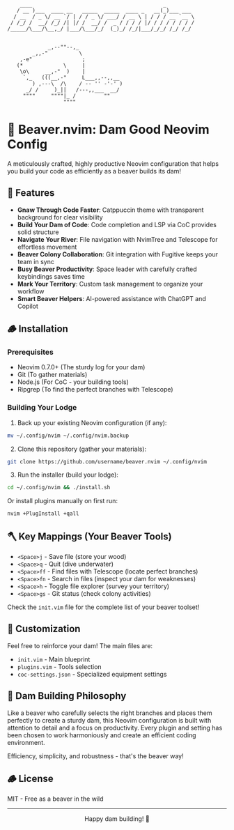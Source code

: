 ```
    ____                                          _         
   / __ )___  ____ __   _____  _____  ____ _   __(_)___ ___ 
  / __  / _ \/ __ `/ | / / _ \/ ___/ / __ \ | / / / __ `__ \
 / /_/ /  __/ /_/ /| |/ /  __/ /  _ / / / / |/ / / / / / / /
/_____/\___/\__,_/ |___/\___/_/  (_)_/ /_/|___/_/_/ /_/ /_/ 
                                                            
```

```
             _,--""--,_
        _,,-"          \
    ,-e"                ;
   (*             \     |
    \o\     __,-"  )    |
     `,_   (((__,-"     L___,,--,,__
        ) ,---\  /\    / -- '' -'-' )
      _/ /     )_||   /---,,___  __/
     """"     """"|_ /         ""
                  """"
```

# 🦫 Beaver.nvim: Dam Good Neovim Config

A meticulously crafted, highly productive Neovim configuration that helps you build your code as efficiently as a beaver builds its dam!

## 🌲 Features

- **Gnaw Through Code Faster**: Catppuccin theme with transparent background for clear visibility
- **Build Your Dam of Code**: Code completion and LSP via CoC provides solid structure
- **Navigate Your River**: File navigation with NvimTree and Telescope for effortless movement
- **Beaver Colony Collaboration**: Git integration with Fugitive keeps your team in sync
- **Busy Beaver Productivity**: Space leader with carefully crafted keybindings saves time
- **Mark Your Territory**: Custom task management to organize your workflow
- **Smart Beaver Helpers**: AI-powered assistance with ChatGPT and Copilot

## 🪵 Installation

### Prerequisites

- Neovim 0.7.0+ (The sturdy log for your dam)
- Git (To gather materials)
- Node.js (For CoC - your building tools)
- Ripgrep (To find the perfect branches with Telescope)

### Building Your Lodge

1. Back up your existing Neovim configuration (if any):

```bash
mv ~/.config/nvim ~/.config/nvim.backup
```

2. Clone this repository (gather your materials):

```bash
git clone https://github.com/username/beaver.nvim ~/.config/nvim
```

3. Run the installer (build your lodge):

```bash
cd ~/.config/nvim && ./install.sh
```

Or install plugins manually on first run:

```bash
nvim +PlugInstall +qall
```

## 🪓 Key Mappings (Your Beaver Tools)

- `<Space>j` - Save file (store your wood)
- `<Space>q` - Quit (dive underwater)
- `<Space>ff` - Find files with Telescope (locate perfect branches)
- `<Space>fn` - Search in files (inspect your dam for weaknesses)
- `<Space>h` - Toggle file explorer (survey your territory)
- `<Space>gs` - Git status (check colony activities)

Check the `init.vim` file for the complete list of your beaver toolset!

## 🌊 Customization

Feel free to reinforce your dam! The main files are:

- `init.vim` - Main blueprint
- `plugins.vim` - Tools selection
- `coc-settings.json` - Specialized equipment settings

## 🦫 Dam Building Philosophy

Like a beaver who carefully selects the right branches and places them perfectly to create a sturdy dam, this Neovim configuration is built with attention to detail and a focus on productivity. Every plugin and setting has been chosen to work harmoniously and create an efficient coding environment.

Efficiency, simplicity, and robustness - that's the beaver way!

## 🪵 License

MIT - Free as a beaver in the wild

---

<p align="center">Happy dam building! 🦫</p>